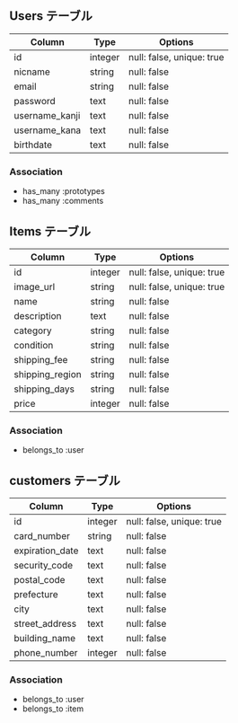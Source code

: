## Users テーブル

| Column             | Type   | Options     |
| ------------------ | ------ | ----------- |
| id                 | integer| null: false, unique: true |
| nicname            | string | null: false |
| email              | string | null: false |
| password           | text   | null: false |
| username_kanji     | text   | null: false |
| username_kana      | text   | null: false |
| birthdate          | text   | null: false |

### Association

- has_many :prototypes
- has_many :comments

## Items テーブル

| Column             | Type   | Options     |
| ------------------ | ------ | ----------- |
| id                 | integer| null: false, unique: true |
| image_url          | string | null: false, unique: true |
| name               | string | null: false |
| description        | text   | null: false |
| category           | string | null: false |
| condition          | string | null: false |
| shipping_fee       | string | null: false |
| shipping_region    | string | null: false |
| shipping_days      | string | null: false |
| price              | integer| null: false |

### Association

- belongs_to :user

## customers テーブル

| Column             | Type       | Options     |
| ------------------ | ---------- | ----------- |
| id                 | integer    | null: false, unique: true |
| card_number        | string     | null: false |
| expiration_date    | text       | null: false |
| security_code      | text       | null: false |
| postal_code        | text       | null: false |
| prefecture         | text       | null: false |
| city               | text       | null: false |
| street_address     | text       | null: false |
| building_name      | text       | null: false |
| phone_number       | integer    | null: false |

### Association

- belongs_to :user
- belongs_to :item
